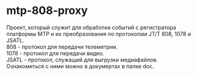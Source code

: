 # mtp-808-proxy
Проект, который служит для обработки событий с регистратора платформы MTP и их преобразования по протоколам JT/T 808, 1078 и JSATL.  
808 - протокол для передачи телеметрии.  
1078 - протокол для передачи видео.  
JSATL - протокол, служащий для выгрузки медиафайлов.  
Ознакомиться с ними можно в докумертах в папке doc.  
